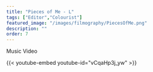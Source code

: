 ```yaml
---
title: "Pieces of Me - L"
tags: ["Editor","Colourist"]
featured_image: "/images/filmography/PiecesOfMe.png"
description: ""
order: 7
---
```


Music Video

{{< youtube-embed youtube-id="vCqaHp3j_yw" >}}